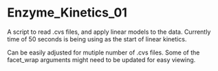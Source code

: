 # Enzyme_Kinetics_01
A script to read .cvs files, and apply linear models to the data. Currently time of 50 seconds is being using as the start of linear kinetics.

Can be easily adjusted for mutiple number of .cvs files. Some of the facet_wrap arguments might need to be updated for easy viewing.
